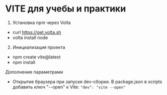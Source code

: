 # VITE для учебы и практики

1. Установка npm через Volta
- curl https://get.volta.sh
- volta install node

2. Инициализация проекта
- npm create vite@latest
- npm install

Дополнение параметрами
- Открытие браузера при запуске dev-сборки. В package.json в scripts добавить ключ "--open" к Vite: `"dev": "vite --open"`